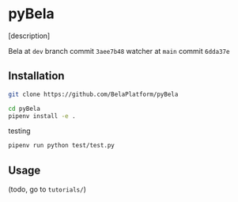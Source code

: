 # pyBela

\[description\]

Bela at `dev` branch commit `3aee7b48`
watcher at `main` commit `6dda37e`

## Installation

```bash
git clone https://github.com/BelaPlatform/pyBela
```

```bash
cd pyBela
pipenv install -e .
```

testing

```bash
pipenv run python test/test.py
```

## Usage

(todo, go to `tutorials/`)
